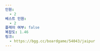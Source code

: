 ```yaml
---
인원:
  - 2
베스트 인원:
  - 2
플레이 여부: false
복잡도: 1.46
링크:
  - https://bgg.cc/boardgame/54043/jaipur
---
```

